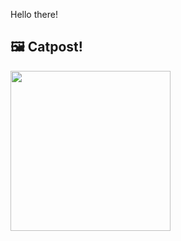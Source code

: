 Hello there!



## 🖼️ Catpost!

<sub>
    <img src="https://cdn2.thecatapi.com/images/6v4.jpg" height="256">
</sub>

